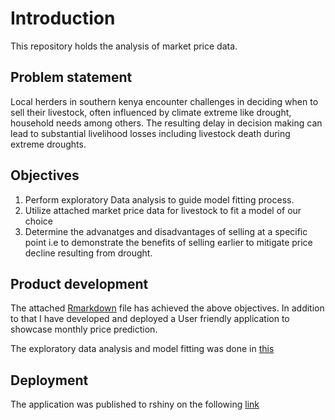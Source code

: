 # Introduction 
This repository holds the analysis of market price data. 

## Problem statement 
Local herders in southern kenya encounter challenges in deciding when to sell their livestock, often influenced by climate extreme like drought, household needs among others. The resulting delay in decision making can lead to substantial livelihood losses including livestock death during extreme droughts. 

## Objectives 
1. Perform exploratory Data analysis to guide model fitting process. 
2. Utilize attached market price data for livestock to fit a model of our choice
3. Determine the advanatges and disadvantages of selling at a specific point i.e to demonstrate the benefits of selling earlier to mitigate price decline resulting from drought.   

## Product development
The attached [Rmarkdown](./Results_Lena.Rmd) file has achieved the above objectives. In addition to that I have developed and deployed a User friendly application to showcase monthly price prediction.

The exploratory data analysis and model fitting was done in [this](./Results_Lena.pdf)
## Deployment
The application was published to rshiny on the following [link](https://lenaanyango.shinyapps.io/MarketPrices/)

